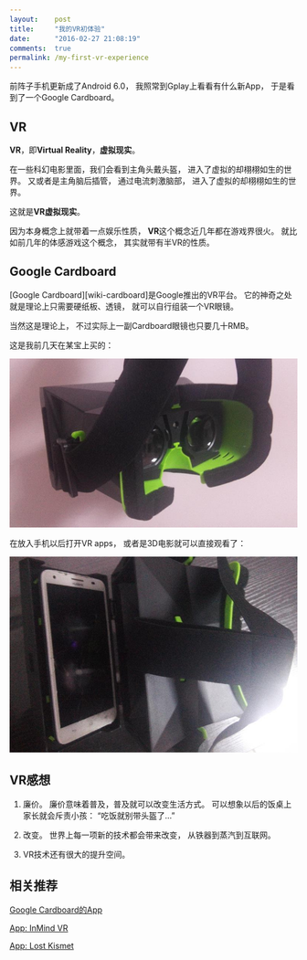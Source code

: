 ```yaml
---
layout:    post
title:     "我的VR初体验"
date:      "2016-02-27 21:08:19"
comments:  true
permalink: /my-first-vr-experience
---
```


前阵子手机更新成了Android 6.0，
我照常到Gplay上看看有什么新App，
于是看到了一个Google Cardboard。

<!--MORE-->


## VR
**VR**，即**Virtual Reality**，**虚拟现实**。

在一些科幻电影里面，我们会看到主角头戴头盔，
进入了虚拟的却栩栩如生的世界。
又或者是主角脑后插管，
通过电流刺激脑部，
进入了虚拟的却栩栩如生的世界。

这就是**VR虚拟现实**。

因为本身概念上就带着一点娱乐性质，
**VR**这个概念近几年都在游戏界很火。
就比如前几年的体感游戏这个概念，
其实就带有半VR的性质。

## Google Cardboard

[Google Cardboard][wiki-cardboard]是Google推出的VR平台。
它的神奇之处就是理论上只需要硬纸板、透镜，
就可以自行组装一个VR眼镜。

当然这是理论上，
不过实际上一副Cardboard眼镜也只要几十RMB。

这是我前几天在某宝上买的：

![vr][vr-glasses]

在放入手机以后打开VR apps，
或者是3D电影就可以直接观看了：

![vr-phone][vr-with-phone]


## VR感想

1. 廉价。
廉价意味着普及，普及就可以改变生活方式。
可以想象以后的饭桌上家长就会斥责小孩：
“吃饭就别带头盔了…”

2. 改变。
世界上每一项新的技术都会带来改变，
从铁器到蒸汽到互联网。

3. VR技术还有很大的提升空间。


## 相关推荐

[Google Cardboard的App][cardboard]

[App: InMind VR][inmind-vr]

[App: Lost Kismet][lost-kismet]


[vr-glasses]:    /assets/vr_glasses.jpg
[vr-with-phone]: /assets/vr_with_phone.jpg
[cardboard]:     https://play.google.com/store/apps/details?id=com.google.samples.apps.cardboarddemo
[inmind-vr]:     https://play.google.com/store/apps/details?id=com.nivalvr.inmind
[lost-kismet]:   https://play.google.com/store/apps/details?id=com.hihill.link
